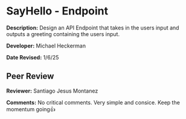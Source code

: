 # SayHello - Endpoint

**Description:** Design an API Endpoint that takes in the users input and outputs a greeting containing the users input.

**Developer:** Michael Heckerman

**Date Revised:** 1/6/25

## Peer Review

**Reviewer:**
Santiago Jesus Montanez

**Comments:**
No critical comments. Very simple and consice. Keep the momentum going👍

